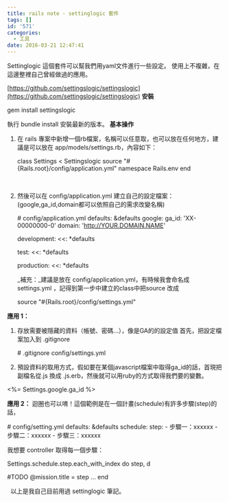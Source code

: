 ```yaml
---
title: rails note - settinglogic 套件
tags: []
id: '571'
categories:
  - 工具
date: 2016-03-21 12:47:41
---
```


Settinglogic 這個套件可以幫我們用yaml文件進行一些設定。 使用上不複雜，在這邊整裡自己曾經做過的應用。
<!-- more -->
[https://github.com/settingslogic/settingslogic](https://github.com/settingslogic/settingslogic) **安裝**

gem install settingslogic

執行 bundle install 安裝最新的版本。 **基本操作** 

1.  在 rails 專案中新增一個rb檔案，名稱可以任意取，也可以放在任何地方，建議是可以放在 app/models/settings.rb，內容如下：
    
    class Settings < Settingslogic
      source "#{Rails.root}/config/application.yml"
      namespace Rails.env
    end
    
     
2.  然後可以在 config/application.yml 建立自己的設定檔案：(google,ga\_id,domain都可以依照自己的需求改變名稱)
    
    \# config/application.yml
    defaults: &defaults
      google:
       ga\_id: 'XX-00000000-0'
       domain: 'http://YOUR.DOMAIN.NAME'
    
    development:
      <<: \*defaults
      
    test:
      <<: \*defaults
    
    production:
      <<: \*defaults
    
    _補充：_建議是放在 config/application.yml，有時候我會命名成 settings.yml ，記得到第一步中建立的class中把source 改成
    
    source "#{Rails.root}/config/settings.yml"
    

**應用 1：**

1.  存放需要被隱藏的資料（帳號、密碼...），像是GA的的設定值 首先，把設定檔案加入到 .gitignore
    
    \# .gitignore
    config/settings.yml
    
2.  預設資料的取用方式，假如要在某個javascript檔案中取得ga\_id的話，首現把副檔名從.js 換成 .js.erb，然後就可以用ruby的方式取得我們要的變數。

<%= Settings.google.ga\_id %>

**應用 2：** 迴圈也可以唷！這個範例是在一個計畫(schedule)有許多步驟(step)的話，

\# config/setting.yml
defaults: &defaults
 schedule:
   step:
     - 步驟一：xxxxxx
     - 步驟二：xxxxxx
     - 步驟三：xxxxxx

我想要 controller 取得每一個步驟：

Settings.schedule.step.each\_with\_index do step, d

  #TODO
  @mission.title = step
  ...
end

  以上是我自己目前用過 settinglogic 筆記。